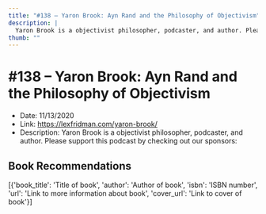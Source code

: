 ```yaml
---
title: "#138 – Yaron Brook: Ayn Rand and the Philosophy of Objectivism"
description: |
  Yaron Brook is a objectivist philosopher, podcaster, and author. Please support this podcast by checking out our sponsors:"
thumb: ""
---
```


# #138 – Yaron Brook: Ayn Rand and the Philosophy of Objectivism

  - Date: 11/13/2020
  - Link: https://lexfridman.com/yaron-brook/
  - Description: Yaron Brook is a objectivist philosopher, podcaster, and author. Please support this podcast by checking out our sponsors:

## Book Recommendations

[{'book_title': 'Title of book', 'author': 'Author of book', 'isbn': 'ISBN number', 'url': 'Link to more information about book', 'cover_url': 'Link to cover of book'}]